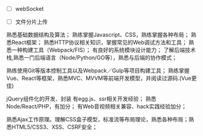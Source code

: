 - [ ] webSocket

- [ ] 文件分片上传



熟悉基础数据结构及算法；
熟练掌握Javascript、CSS，熟练掌握各种布局；
熟悉React框架；
熟悉HTTP协议相关知识，掌握常见的Web调试方法和工具；
熟悉一种构建工具（Webpack/FIS）；
有良好的系统模块设计能力；
了解后端技术栈,熟悉一门后端语言（Node/Python/GO等），熟悉与后端的协作模式；

熟练使用Git等版本控制工具以及Webpack／Gulp等项目构建工具；
熟练掌握Vue、React等框架，熟悉MVC、MVVM等前端开发模型，并阅读过源码.(Vue更佳)

jQuery组件化的开发、封装
有egg.js、ssr相关开发经验；
熟悉 Node/React/PHP，有加分；
有Web音视频相关兼容、hack实践经验加分；

熟悉Ajax工作原理。理解CSS盒子模型，标准流等布局理论，熟悉各种布局；熟悉HTML5/CSS3、XSS、CSRF安全；

